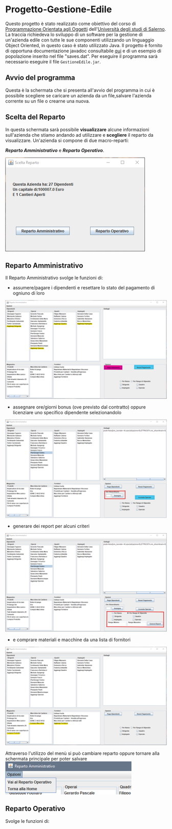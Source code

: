 # Progetto-Gestione-Edile
Questo progetto è stato realizzato come obiettivo del corso di [Programmazione Orientata agli Oggetti](https://docenti.unisa.it/004821/didattica?anno=2019&id=511548&cId=9999-2017&pId=MODULO_3*RESTO_0*S1) dell'[Università degli studi di Salerno](https://www.unisa.it/).
La traccia richiedeva lo sviluppo di un software per la gestione di un'azienda edile con tutte le sue componenti utilizzando un linguaggio Object Oriented, in questo caso è stato utilizzato Java.
Il progetto è fornito di opportuna documentazione javadoc consultabile [qui](https://atdepo.github.io/info-edile.io/) e di un esempio di popolazione inserito nel file "saves.dat". Per eseguire il programma sarà necessario eseguire il file `GestioneEdile.jar`.
## Avvio del programma
Questa è la schermata che si presenta all'avvio del programma in cui è possibile scegliere se caricare un azienda da un file,salvare l'azienda corrente su un file o crearne una nuova.


 <!-- ![mainWindow](doc/img/mainWindow.png)


![new](doc/img/newAzienda.png)-->

## Scelta del Reparto
In questa schermata sarà possibile **visualizzare** alcune informazioni sull'azienda che stiamo andando ad utilizzare e **scegliere** il reparto da visualizzare. Un'azienda si compone di due macro-reparti:

_**Reparto Amministrativo**_ e _**Reparto Operativo**_.


![scelta](doc/img/scelta.png)

## Reparto Amministrativo

Il Reparto Amministrativo svolge le funzioni di:
* assumere/pagare i dipendenti e resettare lo stato del pagamento di ogniuno di loro


![ra](doc/img/ra1.png)

* assegnare ore/giorni bonus (ove previsto dal contratto) oppure licenziare uno specifico dipendente selezionandolo


![ra](doc/img/ra3.png)


* generare dei report per alcuni criteri


![ra](doc/img/ra5.png)


* e comprare materiali e macchine da una lista di fornitori


![ra](doc/img/ra2.png)

Attraverso l'utilizzo del menù si può cambiare reparto oppure tornare alla schermata principale per poter salvare
![ra](doc/img/menu.png)



## Reparto Operativo

Svolge le funzioni di:





